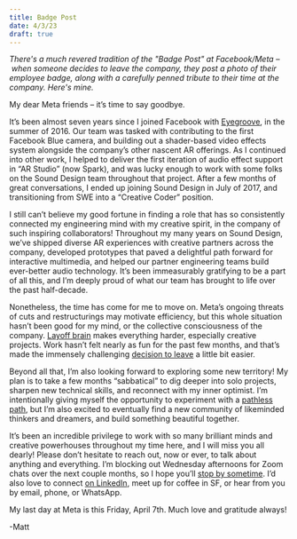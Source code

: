 ```yaml
---
title: Badge Post
date: 4/3/23
draft: true
---
```


_There's a much revered tradition of the "Badge Post" at Facebook/Meta – when someone decides to leave the company, they post a photo of their employee badge, along with a carefully penned tribute to their time at the company. Here's mine._

My dear Meta friends – it’s time to say goodbye.

It’s been almost seven years since I joined Facebook with [Eyegroove](https://techcrunch.com/2016/08/05/facebook-snatches-up-team-from-eyegroove-a-musical-selfie-app/), in the summer of 2016. Our team was tasked with contributing to the first Facebook Blue camera, and building out a shader-based video effects system alongside the company’s other nascent AR offerings. As I continued into other work, I helped to deliver the first iteration of audio effect support in “AR Studio” (now Spark), and was lucky enough to work with some folks on the Sound Design team throughout that project. After a few months of great conversations, I ended up joining Sound Design in July of 2017, and transitioning from SWE into a “Creative Coder” position.

I still can’t believe my good fortune in finding a role that has so consistently connected my engineering mind with my creative spirit, in the company of such inspiring collaborators! Throughout my many years on Sound Design, we’ve shipped diverse AR experiences with creative partners across the company, developed prototypes that paved a delightful path forward for interactive multimedia, and helped our partner engineering teams build ever-better audio technology. It’s been immeasurably gratifying to be a part of all this, and I’m deeply proud of what our team has brought to life over the past half-decade.

Nonetheless, the time has come for me to move on. Meta’s ongoing threats of cuts and restructurings may motivate efficiency, but this whole situation hasn’t been good for my mind, or the collective consciousness of the company. [Layoff brain](https://annehelen.substack.com/p/layoff-brain) makes everything harder, especially creative projects. Work hasn’t felt nearly as fun for the past few months, and that’s made the immensely challenging [decision to leave](https://www.notion.so/285fb4f368974650a815d320187b803d) a little bit easier.

Beyond all that, I’m also looking forward to exploring some new territory! My plan is to take a few months “sabbatical” to dig deeper into solo projects, sharpen new technical skills, and reconnect with my inner optimist. I’m intentionally giving myself the opportunity to experiment with a [pathless path](https://www.amazon.com/Pathless-Path-Imagining-Story-Work/dp/B0B6GQH7YK/), but I’m also excited to eventually find a new community of likeminded thinkers and dreamers, and build something beautiful together.

It’s been an incredible privilege to work with so many brilliant minds and creative powerhouses throughout my time here, and I will miss you all dearly! Please don’t hesitate to reach out, now or ever, to talk about anything and everything. I’m blocking out Wednesday afternoons for Zoom chats over the next couple months, so I hope you’ll [stop by sometime](https://flatpickles.com/schedule). I’d also love to connect [on LinkedIn](https://www.linkedin.com/in/man1/), meet up for coffee in SF, or hear from you by email, phone, or WhatsApp.

My last day at Meta is this Friday, April 7th. Much love and gratitude always!

-Matt
